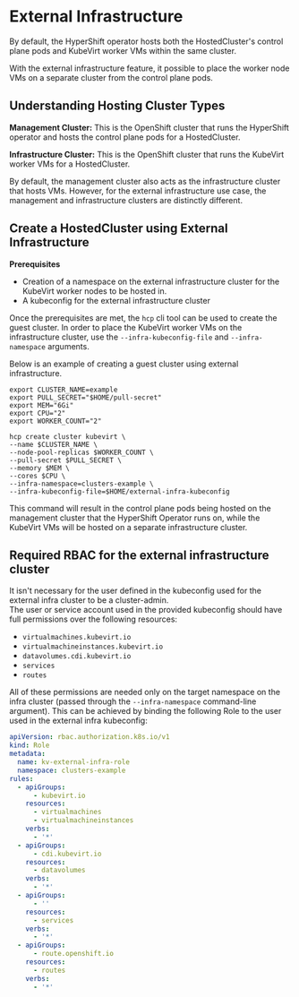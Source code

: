 # External Infrastructure

By default, the HyperShift operator hosts both the HostedCluster's control
plane pods and KubeVirt worker VMs within the same cluster.

With the external infrastructure feature, it possible to place the worker node
VMs on a separate cluster from the control plane pods.

## Understanding Hosting Cluster Types

**Management Cluster:** This is the OpenShift cluster that runs the HyperShift
operator and hosts the control plane pods for a HostedCluster.

**Infrastructure Cluster:** This is the OpenShift cluster that runs the
KubeVirt worker VMs for a HostedCluster.

By default, the management cluster also acts as the infrastructure cluster
that hosts VMs. However, for the external infrastructure use case, the
management and infrastructure clusters are distinctly different.

## Create a HostedCluster using External Infrastructure

**Prerequisites**
 * Creation of a namespace on the external infrastructure cluster for the KubeVirt worker nodes to be hosted in.
 * A kubeconfig for the external infrastructure cluster

Once the prerequisites are met, the `hcp` cli tool can be used to create
the guest cluster. In order to place the KubeVirt worker VMs on the
infrastructure cluster, use the `--infra-kubeconfig-file` and `--infra-namespace`
arguments.

Below is an example of creating a guest cluster using external infrastructure.

```shell linenums="1"
export CLUSTER_NAME=example
export PULL_SECRET="$HOME/pull-secret"
export MEM="6Gi"
export CPU="2"
export WORKER_COUNT="2"

hcp create cluster kubevirt \
--name $CLUSTER_NAME \
--node-pool-replicas $WORKER_COUNT \
--pull-secret $PULL_SECRET \
--memory $MEM \
--cores $CPU \
--infra-namespace=clusters-example \
--infra-kubeconfig-file=$HOME/external-infra-kubeconfig
```

This command will result in the control plane pods being hosted on the
management cluster that the HyperShift Operator runs on, while the KubeVirt
VMs will be hosted on a separate infrastructure cluster.

## Required RBAC for the external infrastructure cluster
It isn't necessary for the user defined in the kubeconfig used for the external infra cluster to be a cluster-admin.  
The user or service account used in the provided kubeconfig should have full permissions over the following resources:
* `virtualmachines.kubevirt.io`
* `virtualmachineinstances.kubevirt.io`
* `datavolumes.cdi.kubevirt.io`
* `services`
* `routes`

All of these permissions are needed only on the target namespace on the infra cluster (passed through the `--infra-namespace` command-line argument).
This can be achieved by binding the following Role to the user used in the external infra kubeconfig:
```yaml
apiVersion: rbac.authorization.k8s.io/v1
kind: Role
metadata:
  name: kv-external-infra-role
  namespace: clusters-example
rules:
  - apiGroups:
      - kubevirt.io
    resources:
      - virtualmachines
      - virtualmachineinstances
    verbs:
      - '*'
  - apiGroups:
      - cdi.kubevirt.io
    resources:
      - datavolumes
    verbs:
      - '*'
  - apiGroups:
      - ''
    resources:
      - services
    verbs:
      - '*'
  - apiGroups:
      - route.openshift.io
    resources:
      - routes
    verbs:
      - '*'
```

